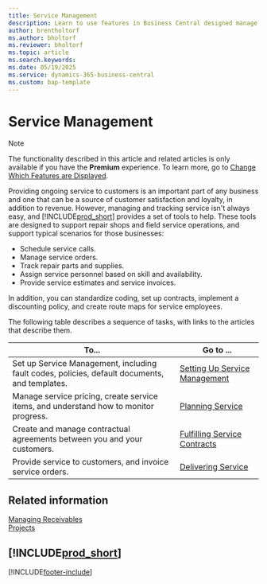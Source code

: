 ```yaml
---
title: Service Management
description: Learn to use features in Business Central designed manage and track services to support repair shop and field service operations.
author: brentholtorf
ms.author: bholtorf
ms.reviewer: bholtorf
ms.topic: article
ms.search.keywords:
ms.date: 05/19/2025
ms.service: dynamics-365-business-central
ms.custom: bap-template
---
```

# Service Management

> [!NOTE]
> The functionality described in this article and related articles is only available if you have the **Premium** experience. To learn more, go to [Change Which Features are Displayed](ui-experiences.md).

Providing ongoing service to customers is an important part of any business and one that can be a source of customer satisfaction and loyalty, in addition to revenue. However, managing and tracking service isn't always easy, and [!INCLUDE[prod_short](includes/prod_short.md)] provides a set of tools to help. These tools are designed to support repair shops and field service operations, and support typical scenarios for those businesses:

* Schedule service calls.
* Manage service orders.  
* Track repair parts and supplies.  
* Assign service personnel based on skill and availability.  
* Provide service estimates and service invoices.  

In addition, you can standardize coding, set up contracts, implement a discounting policy, and create route maps for service employees.  

The following table describes a sequence of tasks, with links to the articles that describe them.

|To...| Go to ...|  
|------------|-------------|  
|Set up Service Management, including fault codes, policies, default documents, and templates.|[Setting Up Service Management](service-setup-service.md)|  
|Manage service pricing, create service items, and understand how to monitor progress.|[Planning Service](service-plan-service.md)|  
|Create and manage contractual agreements between you and your customers.|[Fulfilling Service Contracts](service-fulfill-service-contracts.md)|  
|Provide service to customers, and invoice service orders.|[Delivering Service](service-deliver-service.md)|  

## Related information  

[Managing Receivables](receivables-manage-receivables.md)  
[Projects](projects-how-create-jobs.md)  

## [!INCLUDE[prod_short](includes/free_trial_md.md)]  

[!INCLUDE[footer-include](includes/footer-banner.md)]

